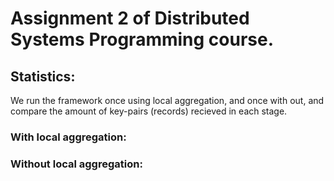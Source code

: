 # Assignment 2 of Distributed Systems Programming course.

## Statistics:
We run the framework once using local aggregation, and once with out, and compare the amount of key-pairs (records) recieved in each stage.

### With local aggregation:


### Without local aggregation:








